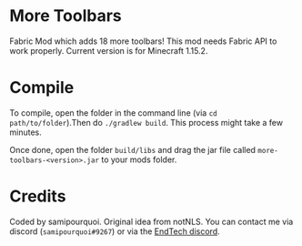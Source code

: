 # More Toolbars

Fabric Mod which adds 18 more toolbars! This mod needs Fabric API to work properly. Current version is for Minecraft 1.15.2.

# Compile

To compile, open the folder in the command line (via `cd path/to/folder`).Then do
`./gradlew build`. This process might take a few minutes.

Once done, open the folder `build/libs` and drag the jar file called 
`more-toolbars-<version>.jar` to your mods folder.

# Credits
Coded by samipourquoi. Original idea from notNLS. You can contact me via discord (``samipourquoi#9267``) or via the [EndTech discord](https://discord.gg/t7UwaDc).
